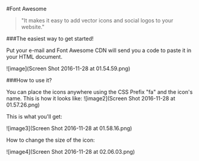 #Font Awesome 

> "It makes it easy to add vector icons and social logos to your website."

###The easiest way to get started! 

Put your e-mail and Font Awesome CDN will send you a code to paste it in your HTML document.  

![image](Screen Shot 2016-11-28 at 01.54.59.png)

###How to use it?  

You can place the icons anywhere using the CSS Prefix "fa" and the icon's name. This is how it looks like: 
![image2](Screen Shot 2016-11-28 at 01.57.26.png) 

This is what you'll get:  

![image3](Screen Shot 2016-11-28 at 01.58.16.png)

How to change the size of the icon: 

![image4](Screen Shot 2016-11-28 at 02.06.03.png) 








